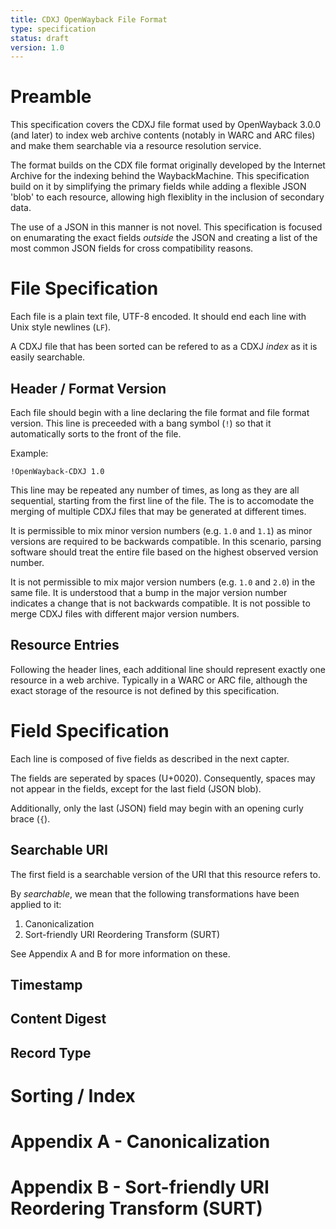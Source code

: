 ```yaml
---
title: CDXJ OpenWayback File Format
type: specification
status: draft
version: 1.0
---
```


# Preamble


This specification covers the CDXJ file format used by OpenWayback 3.0.0 (and later) to index web archive contents (notably in 
WARC and ARC files) and make them searchable via a resource resolution service.

The format builds on the CDX file format originally developed by the Internet Archive for the indexing behind the WaybackMachine. 
This specification build on it by simplifying the primary fields while adding a flexible JSON 'blob' to each resource, allowing 
high flexiblity in the inclusion of secondary data.

The use of a JSON in this manner is not novel. This specification is focused on enumarating the exact fields *outside* the JSON
and creating a list of the most common JSON fields for cross compatibility reasons.


# File Specification

Each file is a plain text file, UTF-8 encoded. It should end each line with Unix style newlines (`LF`).

A CDXJ file that has been sorted can be refered to as a CDXJ *index* as it is easily searchable.


## Header / Format Version

Each file should begin with a line declaring the file format and file format version. This line is preceeded with a bang symbol 
(`!`) so that it automatically sorts to the front of the file.

Example:
```
!OpenWayback-CDXJ 1.0
```

This line may be repeated any number of times, as long as they are all sequential, starting from the first line of the file. 
The is to accomodate the merging of multiple CDXJ files that may be generated at different times.

It is permissible to mix minor version numbers (e.g. `1.0` and `1.1`) as minor versions are required to be backwards compatible.
In this scenario, parsing software should treat the entire file based on the highest observed version number.

It is not permissible to mix major version numbers (e.g. `1.0` and `2.0`) in the same file. It is understood that a bump in
the major version number indicates a change that is not backwards compatible. It is not possible to merge CDXJ files with 
different major version numbers.


## Resource Entries

Following the header lines, each additional line should represent exactly one resource in a web archive. Typically in a WARC or ARC file, although the exact storage of the resource is not defined by this specification.


# Field Specification

Each line is composed of five fields as described in the next capter. 

The fields are seperated by spaces (U+0020). Consequently, spaces may not appear in the fields, except for the last field (JSON blob). 

Additionally, only the last (JSON) field may begin with an opening curly brace (`{`).

## Searchable URI

The first field is a searchable version of the URI that this resource refers to.

By *searchable*, we mean that the following transformations have been applied to it:

1. Canonicalization
2. Sort-friendly URI Reordering Transform (SURT)

See Appendix A and B for more information on these.

## Timestamp


## Content Digest


## Record Type

# Sorting / Index


# Appendix A - Canonicalization


# Appendix B - Sort-friendly URI Reordering Transform (SURT)
